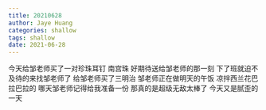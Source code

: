 ```yaml
---
title: 20210628
author: Jaye Huang
categories: shallow
tags: shallow
date: 2021-06-28
---
```


今天给邹老师买了一对珍珠耳钉 南宫珠
好期待送给邹老师的那一刻
下了班就迫不及待的来找邹老师了
给邹老师买了三明治
邹老师正在做明天的午饭
凉拌西兰花巴拉巴拉的
哪天邹老师记得给我准备一份
那真的是超级无敌太棒了
今天又是腻歪的一天
